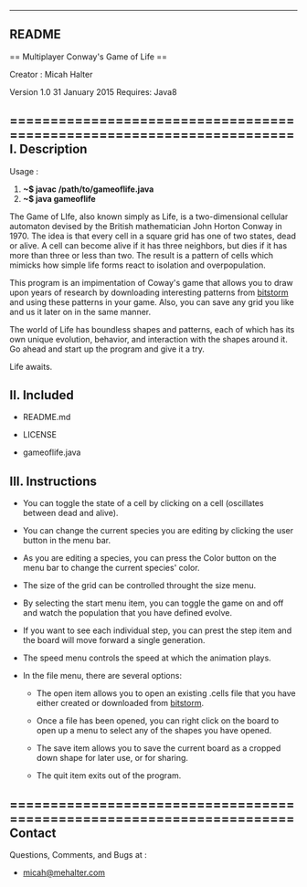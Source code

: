 ------
README
------

== Multiplayer Conway's Game of Life ==

Creator : Micah Halter

Version 1.0  31 January 2015
Requires: Java8

======================================================================
I. Description
--------------

Usage :

1. **~$ javac /path/to/gameoflife.java**
2. **~$ java gameoflife**



The Game of LIfe, also known simply as Life, is a two-dimensional
cellular automaton devised by the British mathematician John Horton
Conway in 1970. The idea is that every cell in a square grid has one
of two states, dead or alive. A cell can become alive if it has three neighbors, but dies if it has more than three or less than two. The
result is a pattern of cells which mimicks how simple life forms react
to isolation and overpopulation.

This program is an impimentation of Coway's game that allows you
to draw upon years of research by downloading interesting patterns
from [bitstorm](http://www.bitstorm.org/gameoflife/lexicon/) and using
these patterns in your game. Also, you can save any grid you like and
us it later on in the same manner.

The world of Life has boundless shapes and patterns, each of which
has its own unique evolution, behavior, and interaction with the shapes
around it. Go ahead and start up the program and give it a try.

Life awaits.

II. Included
------------

- README.md

- LICENSE

- gameoflife.java

III. Instructions
-----------------

- You can toggle the state of a cell by clicking on a cell
  (oscillates between dead and alive).

- You can change the current species you are editing by clicking the
  user button in the menu bar.

- As you are editing a species, you can press the Color button on the
  menu bar to change the current species' color.

- The size of the grid can be controlled throught the size menu.

- By selecting the start menu item, you can toggle the game on and off
  and watch the population that you have defined evolve.

- If you want to see each individual step, you can prest the step item
  and the board will move forward a single generation.

- The speed menu controls the speed at which the animation plays.

- In the file menu, there are several options:

    - The open item allows you to open an existing .cells file that
      you have either created or downloaded from [bitstorm](http://www.bitstorm.org/gameoflife/lexicon/).

    - Once a file has been opened, you can right click on the board
      to open up a menu to select any of the shapes you have opened.

    - The save item allows you to save the current board as a cropped
      down shape for later use, or for sharing.

    - The quit item exits out of the program.


======================================================================
Contact
-------


Questions, Comments, and Bugs at :

-   micah@mehalter.com
